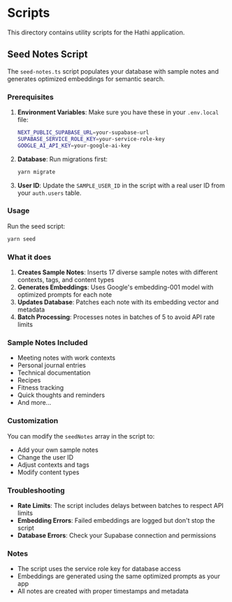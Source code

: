 # Scripts

This directory contains utility scripts for the Hathi application.

## Seed Notes Script

The `seed-notes.ts` script populates your database with sample notes and generates optimized embeddings for semantic search.

### Prerequisites

1. **Environment Variables**: Make sure you have these in your `.env.local` file:
   ```bash
   NEXT_PUBLIC_SUPABASE_URL=your-supabase-url
   SUPABASE_SERVICE_ROLE_KEY=your-service-role-key
   GOOGLE_AI_API_KEY=your-google-ai-key
   ```

2. **Database**: Run migrations first:
   ```bash
   yarn migrate
   ```

3. **User ID**: Update the `SAMPLE_USER_ID` in the script with a real user ID from your `auth.users` table.

### Usage

Run the seed script:
```bash
yarn seed
```

### What it does

1. **Creates Sample Notes**: Inserts 17 diverse sample notes with different contexts, tags, and content types
2. **Generates Embeddings**: Uses Google's embedding-001 model with optimized prompts for each note
3. **Updates Database**: Patches each note with its embedding vector and metadata
4. **Batch Processing**: Processes notes in batches of 5 to avoid API rate limits

### Sample Notes Included

- Meeting notes with work contexts
- Personal journal entries
- Technical documentation
- Recipes
- Fitness tracking
- Quick thoughts and reminders
- And more...

### Customization

You can modify the `seedNotes` array in the script to:
- Add your own sample notes
- Change the user ID
- Adjust contexts and tags
- Modify content types

### Troubleshooting

- **Rate Limits**: The script includes delays between batches to respect API limits
- **Embedding Errors**: Failed embeddings are logged but don't stop the script
- **Database Errors**: Check your Supabase connection and permissions

### Notes

- The script uses the service role key for database access
- Embeddings are generated using the same optimized prompts as your app
- All notes are created with proper timestamps and metadata